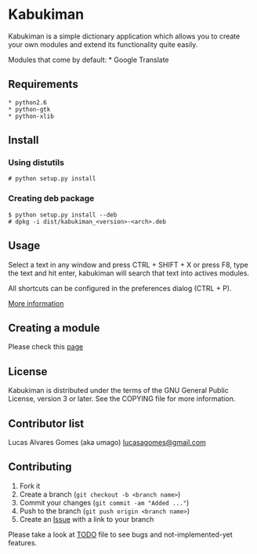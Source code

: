 Kabukiman
=========

Kabukiman is a simple dictionary application which allows you to create
your own modules and extend its functionality quite easily.

Modules that come by default:
    * Google Translate

Requirements
------------

    * python2.6
    * python-gtk
    * python-xlib

Install 
-------
    
### Using distutils

    # python setup.py install

### Creating deb package

    $ python setup.py install --deb
    # dpkg -i dist/kabukiman_<version>-<arch>.deb

Usage
-----

Select a text in any window and press CTRL + SHIFT + X  or press F8, type
the text and hit enter, kabukiman will search that text into actives modules.

All shortcuts can be configured in the preferences dialog (CTRL + P).

[More information][2]

Creating a module
-----------------

Please check this [page][2]

License
-------

Kabukiman is distributed under the terms of the GNU General Public License, version 3 or later.
See the COPYING file for more information.

Contributor list
----------------

Lucas Alvares Gomes (aka umago) <lucasagomes@gmail.com>

Contributing
------------

1. Fork it
2. Create a branch (`git checkout -b <branch name>`)
3. Commit your changes (`git commit -am "Added ..."`)
4. Push to the branch (`git push origin <branch name>`)
5. Create an [Issue][1] with a link to your branch

Please take a look at [TODO][3] file to see bugs and not-implemented-yet 
features.

[1]: http://github.com/umago/kabukiman/issues
[2]: http://kabukiman.umago.info
[3]: https://github.com/umago/kabukiman/blob/master/TODO
